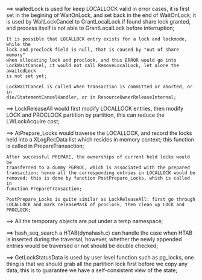 ==> waitedLock is used for keep LOCALLOCK valid in error cases, it is first set
	in the begining of WaitOnLock, and set back in the end of WaitOnLock; it is
	used by WaitLockCancel to GrantLocalLock if found share lock granted, and
	process itself is not able to GrantLocalLock before interruption;

	It is possible that LOCALLOCK entry exists for a lock and lockmode, while the
	lock and proclock field is null, that is caused by "out of share memory"
	when allocating lock and proclock, and thus ERROR would go into
	LockWaitCancel, it would not call RemoveLocalLock, let alone the awaitedLock
	is not set yet;

	LockWaitCancel is called when transaction is committed or aborted, or in
	die/StatementCancelHandler, or in ResourceOwnerReleaseInternal;

==> LockReleaseAll would first modify LOCALLOCK entries, then modify LOCK and
	PROCLOCK partition by partition, this can reduce the LWLockAcquire cost;

==> AtPrepare\_Locks would traverse the LOCALLOCK, and record the locks held
	into a XLogRecData list which resides in memory context; this function is
	called in PrepareTransaction;

	After successful PREPARE, the ownerships of current held locks would be
	transferred to a dummy PGPROC, which is associated with the prepared
	transaction; hence all the corresponding entries in LOCALLOCK would be
	removed; this is done by function PostPrepare_Locks, which is called in
	function PrepareTransaction;

	PostPrepare_Locks is quite similar as LockReleaseAll: first go through
	LOCALLOCK and mark releaseMask of proclock, then clean up LOCK and PROCLOCK;

==> All the temporary objects are put under a temp namespace;

==> hash\_seq\_search a HTAB(dynahash.c) can handle the case when HTAB is
	inserted during the traversal, however, whether the newly appended entries would
	be traversed or not should be double checked;

==> GetLockStatusData is used by user level function such as pg\_locks, one
	thing is that we should grab all the partition lock first before we copy any
	data, this is to guarantee we have a self-consistent view of the state;
